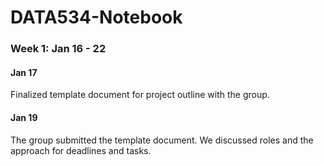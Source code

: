 # DATA534-Notebook

### Week 1: Jan 16 - 22

#### Jan 17

Finalized template document for project outline with the group.

#### Jan 19

The group submitted the template document. We discussed roles and the approach for deadlines and tasks.
